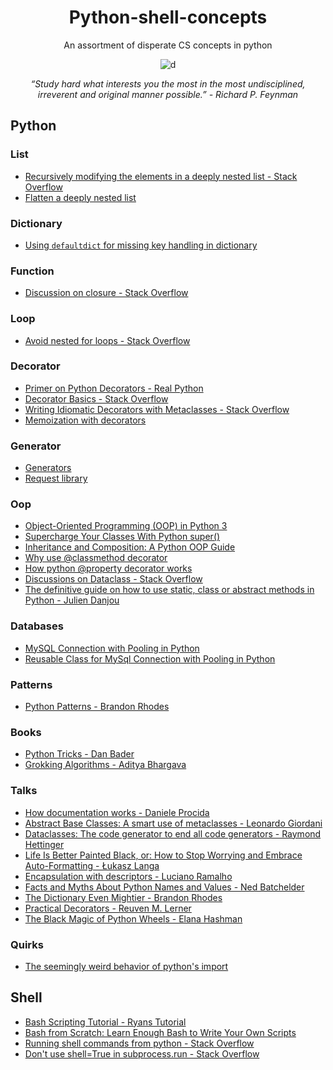 <div align="center">
  
# Python-shell-concepts

An assortment of disperate CS concepts in python

![d](https://images.unsplash.com/photo-1459278558918-f94278c0f022?ixlib=rb-1.2.1&ixid=eyJhcHBfaWQiOjEyMDd9&auto=format&fit=crop&w=1052&q=801047&q=80)

*“Study hard what interests you the most in the most undisciplined, irreverent and original manner possible.” - Richard P. Feynman*
</div>

## Python

### List
* [Recursively modifying the elements in a deeply nested list - Stack Overflow](https://stackoverflow.com/questions/33155708/how-do-i-modify-each-value-of-a-deep-nested-list-recursively-and-return-another)
* [Flatten a deeply nested list](https://thispointer.com/python-convert-list-of-lists-or-nested-list-to-flat-list/)

### Dictionary
* [Using `defaultdict` for missing key handling in dictionary](https://www.ludofischer.com/blog/python-collections-defaultdict/)

### Function
* [Discussion on closure - Stack Overflow](https://stackoverflow.com/questions/4020419/why-arent-python-nested-functions-called-closures/44845692)
### Loop
* [Avoid nested for loops - Stack Overflow](https://stackoverflow.com/a/11174757/8963300)


### Decorator
* [Primer on Python Decorators - Real Python](https://realpython.com/primer-on-python-decorators/)
* [Decorator Basics - Stack Overflow](https://stackoverflow.com/a/1594484/464744)
* [Writing Idiomatic Decorators with Metaclasses - Stack Overflow](https://stackoverflow.com/a/53176726/8963300)
* [Memoization with decorators](https://www.python-course.eu/python3_memoization.php)

### Generator
* [Generators](https://realpython.com/introduction-to-python-generators/)
* [Request library](https://realpython.com/python-requests/)

### Oop 
* [Object-Oriented Programming (OOP) in Python 3](https://realpython.com/python3-object-oriented-programming/)
* [Supercharge Your Classes With Python super()](https://realpython.com/python-super/)
* [Inheritance and Composition: A Python OOP Guide](https://realpython.com/inheritance-composition-python/)
* [Why use @classmethod decorator](https://stackoverflow.com/a/47769405/8963300)
* [How python @property decorator works](https://www.machinelearningplus.com/python/python-property/amp/)
* [Discussions on Dataclass - Stack Overflow](https://stackoverflow.com/questions/47955263/what-are-data-classes-and-how-are-they-different-from-common-classes)
* [The definitive guide on how to use static, class or abstract methods in Python - Julien Danjou](https://julien.danjou.info/guide-python-static-class-abstract-methods/)

### Databases
* [MySQL Connection with Pooling in Python](https://programmer.help/blogs/database-connection-pool-dbutils-use.html?fbclid=IwAR3JWCj_E5LnFMWNuefRfCpnRQ2ceMd95sEZrnCK29XM8md8H5yV3kk_cYc)
* [Reusable Class for MySql Connection with Pooling in Python](https://gist.github.com/rednafi/640886a50499eea05ffe38d99a79b927)

### Patterns
* [Python Patterns - Brandon Rhodes](https://python-patterns.guide/)

### Books
* [Python Tricks - Dan Bader](https://www.goodreads.com/en/book/show/36555966)
* [Grokking Algorithms - Aditya Bhargava](https://www.goodreads.com/book/show/22847284-grokking-algorithms-an-illustrated-guide-for-programmers-and-other-curio)

### Talks
* [How documentation works - Daniele Procida](https://youtu.be/azf6yzuJt54)
* [Abstract Base Classes: A smart use of metaclasses - Leonardo Giordani](https://youtu.be/I9nXiJQnGsk)
* [Dataclasses: The code generator to end all code generators - Raymond Hettinger](https://www.youtube.com/watch?v=T-TwcmT6Rcw&list=PLH-7dHUt8SGoTpklX4rhK50r5ikA47mh8&index=2)
* [Life Is Better Painted Black, or: How to Stop Worrying and Embrace Auto-Formatting - Łukasz Langa](https://www.youtube.com/watch?v=esZLCuWs_2Y)
* [Encapsulation with descriptors - Luciano Ramalho](https://www.youtube.com/watch?v=5GG4jBxj4Ys)
* [Facts and Myths About Python Names and Values - Ned Batchelder](https://youtu.be/_AEJHKGk9ns)
* [The Dictionary Even Mightier - Brandon Rhodes](https://youtu.be/66P5FMkWoVU)
* [Practical Decorators - Reuven M. Lerner](https://youtu.be/MjHpMCIvwsY)
* [The Black Magic of Python Wheels - Elana Hashman](https://youtu.be/02aAZ8u3wEQ)
### Quirks

* [The seemingly weird behavior of python's import](http://python-notes.curiousefficiency.org/en/latest/python_concepts/import_traps.html) 

## Shell
* [Bash Scripting Tutorial - Ryans Tutorial](https://ryanstutorials.net/bash-scripting-tutorial/)
* [Bash from Scratch: Learn Enough Bash to Write Your Own Scripts](https://dev.to/ahmedmusallam/bash-from-scratch-learn-enough-bash-to-write-your-own-scripts-189f)
* [Running shell commands from python - Stack Overflow](https://stackoverflow.com/questions/4256107/running-bash-commands-in-python/51950538#51950538)
* [Don't use shell=True in subprocess.run - Stack Overflow](https://stackoverflow.com/questions/3172470/actual-meaning-of-shell-true-in-subprocess)



